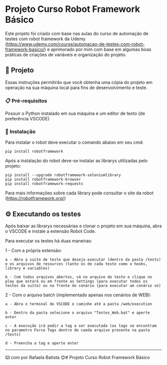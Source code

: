 # Projeto Curso Robot Framework Básico

Este projeto foi criado com base nas aulas do curso de automação de testes com robot framework da Udemy (https://www.udemy.com/course/automacao-de-testes-com-robot-framework-basico/) e aprimorado por mim com base em algumas boas práticas de criações de variáveis e organização do projeto.

## 🚀 Projeto

Essas instruções permitirão que você obtenha uma cópia do projeto em operação na sua máquina local para fins de desenvolvimento e teste.

### 📋 Pré-requisitos

Possuir o Python instalado em sua máquina e um editor de texto (de preferência VSCODE)

### 🔧 Instalação

Para instalar o robot deve executar o comando abaixo em seu cmd:

```
pip install robotframework
```

Após a instalação do robot deve-se instalar as librarys utilizadas pelo projeto:

```
pip install --upgrade robotframework-seleniumlibrary
pip install robotframework-browser
pip install robotframework-requests
```

Para mais informações sobre cada library pode consultar o site da robot (https://robotframework.org/)

## ⚙️ Executando os testes

Após baixar as librarys necessárias e clonar o projeto em sua máquina, abra o VSCODE e instale a extensão Robot Code.

Para executar os testes há duas maneiras:

1 - Com a própria extensão:

    a - Abra a suite de teste que deseja executar (dentro da pasta /tests) e os arquivos de resources (tanto os de cada teste como o hooks, library e variables)
  
    b - Com todos arquivos abertos, vá no arquivo de teste e clique no play que estará ou em frente as Settings (para executar todos os testes da suíte) ou na frente do cenário (para executar um cenário só)
 
2 - Com o arquivo batch (implementado apenas nos cenários de WEB):

    a - Abra o terminal do VSCODE e caminhe até a pasta /web/execution
  
    b - Dentro da pasta selecione o arquivo "Testes_Web.bat" e aperte enter
  
    c - A execução irá pedir a tag a ser executada (as tags se encontram no parametro Force Tags dentro de caeda arquivo presente na pasta /tests)
  
    d - Preencha a tag e aperte enter
  
---
⌨️ com por Rafaela Batista 😊# Projeto Curso Robot Framework Básico
